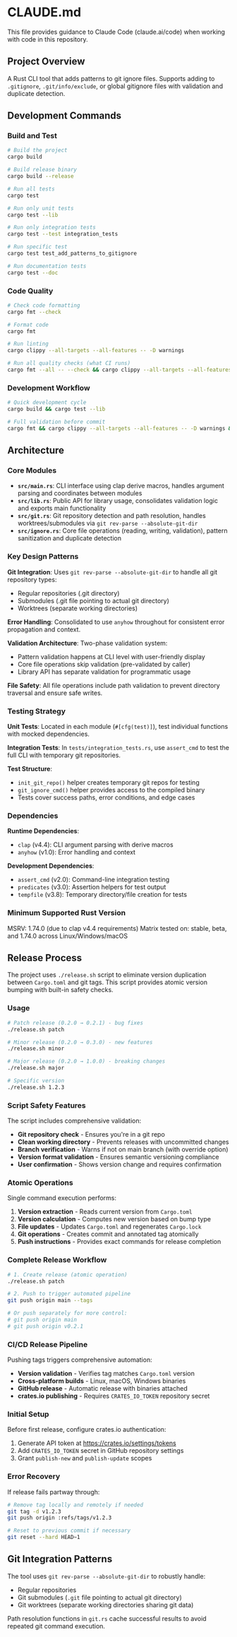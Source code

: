 # CLAUDE.md

This file provides guidance to Claude Code (claude.ai/code) when working with code in this repository.

## Project Overview

A Rust CLI tool that adds patterns to git ignore files. Supports adding to `.gitignore`, `.git/info/exclude`, or global gitignore files with validation and duplicate detection.

## Development Commands

### Build and Test
```bash
# Build the project
cargo build

# Build release binary
cargo build --release

# Run all tests
cargo test

# Run only unit tests
cargo test --lib

# Run only integration tests
cargo test --test integration_tests

# Run specific test
cargo test test_add_patterns_to_gitignore

# Run documentation tests
cargo test --doc
```

### Code Quality
```bash
# Check code formatting
cargo fmt --check

# Format code
cargo fmt

# Run linting
cargo clippy --all-targets --all-features -- -D warnings

# Run all quality checks (what CI runs)
cargo fmt --all -- --check && cargo clippy --all-targets --all-features -- -D warnings && cargo test
```

### Development Workflow
```bash
# Quick development cycle
cargo build && cargo test --lib

# Full validation before commit
cargo fmt && cargo clippy --all-targets --all-features -- -D warnings && cargo test
```

## Architecture

### Core Modules
- **`src/main.rs`**: CLI interface using clap derive macros, handles argument parsing and coordinates between modules
- **`src/lib.rs`**: Public API for library usage, consolidates validation logic and exports main functionality
- **`src/git.rs`**: Git repository detection and path resolution, handles worktrees/submodules via `git rev-parse --absolute-git-dir`
- **`src/ignore.rs`**: Core file operations (reading, writing, validation), pattern sanitization and duplicate detection

### Key Design Patterns

**Git Integration**: Uses `git rev-parse --absolute-git-dir` to handle all git repository types:
- Regular repositories (.git directory)
- Submodules (.git file pointing to actual git directory)
- Worktrees (separate working directories)

**Error Handling**: Consolidated to use `anyhow` throughout for consistent error propagation and context.

**Validation Architecture**: Two-phase validation system:
- Pattern validation happens at CLI level with user-friendly display
- Core file operations skip validation (pre-validated by caller)
- Library API has separate validation for programmatic usage

**File Safety**: All file operations include path validation to prevent directory traversal and ensure safe writes.

### Testing Strategy

**Unit Tests**: Located in each module (`#[cfg(test)]`), test individual functions with mocked dependencies.

**Integration Tests**: In `tests/integration_tests.rs`, use `assert_cmd` to test the full CLI with temporary git repositories.

**Test Structure**:
- `init_git_repo()` helper creates temporary git repos for testing
- `git_ignore_cmd()` helper provides access to the compiled binary
- Tests cover success paths, error conditions, and edge cases

### Dependencies

**Runtime Dependencies**:
- `clap` (v4.4): CLI argument parsing with derive macros
- `anyhow` (v1.0): Error handling and context

**Development Dependencies**:
- `assert_cmd` (v2.0): Command-line integration testing
- `predicates` (v3.0): Assertion helpers for test output
- `tempfile` (v3.8): Temporary directory/file creation for tests

### Minimum Supported Rust Version

MSRV: 1.74.0 (due to clap v4.4 requirements)
Matrix tested on: stable, beta, and 1.74.0 across Linux/Windows/macOS

## Release Process

The project uses `./release.sh` script to eliminate version duplication between `Cargo.toml` and git tags. This script provides atomic version bumping with built-in safety checks.

### Usage

```bash
# Patch release (0.2.0 → 0.2.1) - bug fixes
./release.sh patch

# Minor release (0.2.0 → 0.3.0) - new features
./release.sh minor

# Major release (0.2.0 → 1.0.0) - breaking changes
./release.sh major

# Specific version
./release.sh 1.2.3
```

### Script Safety Features

The script includes comprehensive validation:
- **Git repository check** - Ensures you're in a git repo
- **Clean working directory** - Prevents releases with uncommitted changes
- **Branch verification** - Warns if not on main branch (with override option)
- **Version format validation** - Ensures semantic versioning compliance
- **User confirmation** - Shows version change and requires confirmation

### Atomic Operations

Single command execution performs:
1. **Version extraction** - Reads current version from `Cargo.toml`
2. **Version calculation** - Computes new version based on bump type
3. **File updates** - Updates `Cargo.toml` and regenerates `Cargo.lock`
4. **Git operations** - Creates commit and annotated tag atomically
5. **Push instructions** - Provides exact commands for release completion

### Complete Release Workflow

```bash
# 1. Create release (atomic operation)
./release.sh patch

# 2. Push to trigger automated pipeline
git push origin main --tags

# Or push separately for more control:
# git push origin main
# git push origin v0.2.1
```

### CI/CD Release Pipeline

Pushing tags triggers comprehensive automation:
- **Version validation** - Verifies tag matches `Cargo.toml` version
- **Cross-platform builds** - Linux, macOS, Windows binaries
- **GitHub release** - Automatic release with binaries attached
- **crates.io publishing** - Requires `CRATES_IO_TOKEN` repository secret

### Initial Setup

Before first release, configure crates.io authentication:
1. Generate API token at https://crates.io/settings/tokens
2. Add `CRATES_IO_TOKEN` secret in GitHub repository settings
3. Grant `publish-new` and `publish-update` scopes

### Error Recovery

If release fails partway through:
```bash
# Remove tag locally and remotely if needed
git tag -d v1.2.3
git push origin :refs/tags/v1.2.3

# Reset to previous commit if necessary
git reset --hard HEAD~1
```

## Git Integration Patterns

The tool uses `git rev-parse --absolute-git-dir` to robustly handle:
- Regular repositories
- Git submodules (`.git` file pointing to actual git directory)
- Git worktrees (separate working directories sharing git data)

Path resolution functions in `git.rs` cache successful results to avoid repeated git command execution.